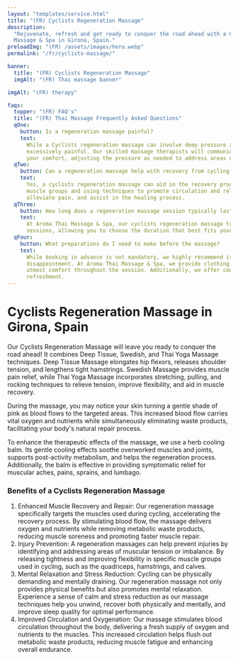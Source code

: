 ```yaml
---
layout: "templates/service.html"
title: "(FR) Cyclists Regeneration Massage"
description:
  "Rejuvenate, refresh and get ready to conquer the road ahead with a Cyclists Regeneration Massage at Aroma Thai
  Massage & Spa in Girona, Spain."
preloadImg: "(FR) /assets/images/hero.webp"
permalink: "/fr/cyclists-massage/"

banner:
  title: "(FR) Cyclists Regeneration Massage"
  imgAlt: "(FR) Thai massage banner"

imgAlt: "(FR) therapy"

faqs:
  topper: "(FR) FAQ's"
  title: "(FR) Thai Massage Frequently Asked Questions"
  qOne:
    button: Is a regeneration massage painful?
    text:
      While a Cyclists regeneration massage can involve deep pressure and targeted techniques, it should not be
      excessively painful. Our skilled massage therapists will communicate with you throughout the session to ensure
      your comfort, adjusting the pressure as needed to address areas of tightness or muscle tension.
  qTwo:
    button: Can a regeneration massage help with recovery from cycling injuries?
    text:
      Yes, a cyclists regeneration massage can aid in the recovery process from cycling injuries. By targeting specific
      muscle groups and using techniques to promote circulation and relaxation, the massage can reduce inflammation,
      alleviate pain, and assist in the healing process.
  qThree:
    button: How long does a regeneration massage session typically last?
    text:
      At Aroma Thai Massage & Spa, our cyclists regeneration massage treatments are available in either 60 or 90-minute
      sessions, allowing you to choose the duration that best fits your schedule and needs.
  qFour:
    button: What preparations do I need to make before the massage?
    text:
      While booking in advance is not mandatory, we highly recommend it to ensure availability and avoid any
      disappointment. At Aroma Thai Massage & Spa, we provide clothing for you to wear during the massage, ensuring your
      utmost comfort throughout the session. Additionally, we offer convenient shower facilities for your post-massage
      refreshment.
---
```


# Cyclists Regeneration Massage in Girona, Spain

Our Cyclists Regeneration Massage will leave you ready to conquer the road ahead! It combines Deep Tissue, Swedish, and
Thai Yoga Massage techniques. Deep Tissue Massage elongates hip flexors, releases shoulder tension, and lengthens tight
hamstrings. Swedish Massage provides muscle pain relief, while Thai Yoga Massage incorporates stretching, pulling, and
rocking techniques to relieve tension, improve flexibility, and aid in muscle recovery.

During the massage, you may notice your skin turning a gentle shade of pink as blood flows to the targeted areas. This
increased blood flow carries vital oxygen and nutrients while simultaneously eliminating waste products, facilitating
your body's natural repair process.

To enhance the therapeutic effects of the massage, we use a herb cooling balm. Its gentle cooling effects soothe
overworked muscles and joints, supports post-activity metabolism, and helps the regeneration process. Additionally, the
balm is effective in providing symptomatic relief for muscular aches, pains, sprains, and lumbago.

### Benefits of a Cyclists Regeneration Massage

1.  Enhanced Muscle Recovery and Repair: Our regeneration massage specifically targets the muscles used during cycling,
    accelerating the recovery process. By stimulating blood flow, the massage delivers oxygen and nutrients while
    removing metabolic waste products, reducing muscle soreness and promoting faster muscle repair.
2.  Injury Prevention: A regeneration massages can help prevent injuries by identifying and addressing areas of muscular
    tension or imbalance. By releasing tightness and improving flexibility in specific muscle groups used in cycling,
    such as the quadriceps, hamstrings, and calves.
3.  Mental Relaxation and Stress Reduction: Cycling can be physically demanding and mentally draining. Our regeneration
    massage not only provides physical benefits but also promotes mental relaxation. Experience a sense of calm and
    stress reduction as our massage techniques help you unwind, recover both physically and mentally, and improve sleep
    quality for optimal performance.
4.  Improved Circulation and Oxygenation: Our massage stimulates blood circulation throughout the body, delivering a
    fresh supply of oxygen and nutrients to the muscles. This increased circulation helps flush out metabolic waste
    products, reducing muscle fatigue and enhancing overall endurance.
